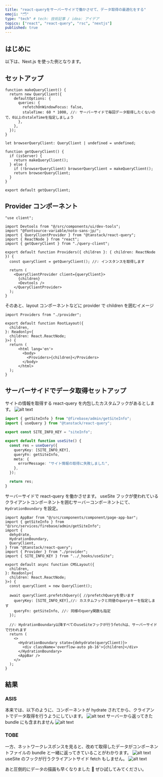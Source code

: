 ```yaml
---
title: "react-queryをサーバーサイドで働かさせて、データ取得の最適化をする"
emoji: "🗂"
type: "tech" # tech: 技術記事 / idea: アイデア
topics: ["react", "react-query", "rsc", "nextjs"]
published: true
---
```


## はじめに

以下は、Next.js を使った例となります。

## セットアップ

```ts: app/query-client.ts
function makeQueryClient() {
  return new QueryClient({
    defaultOptions: {
      queries: {
        refetchOnWindowFocus: false,
        staleTime: 60 * 1000, //💡 サーバーサイドで毎回データ取得したくないので、0以上のstaleTimeを指定しましょう
      },
    },
  });
}

let browserQueryClient: QueryClient | undefined = undefined;

function getQueryClient() {
  if (isServer) {
    return makeQueryClient();
  } else {
    if (!browserQueryClient) browserQueryClient = makeQueryClient();
    return browserQueryClient;
  }
}

export default getQueryClient;
```

## Provider コンポーネント

```ts:app/provider.tsx
"use client";

import Devtools from "@/src/components/ui/dev-tools";
import "@fontsource-variable/noto-sans-jp/";
import { QueryClientProvider } from "@tanstack/react-query";
import { ReactNode } from "react";
import { getQueryClient } from "./query-client";

export default function Providers({ children }: { children: ReactNode }) {
  const queryClient = getQueryClient(); //💡 インスタンスを取得します

  return (
    <QueryClientProvider client={queryClient}>
      {children}
      <Devtools />
    </QueryClientProvider>
  );
}

```

そのあと、layout コンポーネントなどに provider で children を囲むイメージ

```ts:app/layout.tsx
import Providers from "./provider";

export default function RootLayout({
  children,
}: Readonly<{
  children: React.ReactNode;
}>) {
  return (
      <html lang='en'>
        <body>
          <Providers>{children}</Providers>
        </body>
      </html>
  );
}
```

## サーバーサイドでデータ取得セットアップ

サイトの情報を取得する react-query を内包したカスタムフックがあるとします。
![alt text](/images/image.png)

```ts:app/_hooks/useSite.ts
import { getSiteInfo } from "@firebase/admin/getSiteInfo";
import { useQuery } from "@tanstack/react-query";

export const SITE_INFO_KEY = "siteInfo";

export default function useSite() {
  const res = useQuery({
    queryKey: [SITE_INFO_KEY],
    queryFn: getSiteInfo,
    meta: {
      errorMessage: "サイト情報の取得に失敗しました",
    },
  });

  return res;
}

```

サーバーサイドで react-query を働かさせます。
useSite フックが使われているクライアントコンポーネントを囲むサーバーコンポーネントにて、
`HydrationBoundary` を設定。

```ts: (cms)/layout.tsx
import AppBar from "@/src/components/component/page-app-bar";
import { getSiteInfo } from "@/src/services/firebase/admin/getSiteInfo";
import {
  dehydrate,
  HydrationBoundary,
  QueryClient,
} from "@tanstack/react-query";
import { Provider } from "./provider";
import { SITE_INFO_KEY } from "../_hooks/useSite";

export default async function CMSLayout({
  children,
}: Readonly<{
  children: React.ReactNode;
}>) {
  const queryClient = new QueryClient();

  await queryClient.prefetchQuery({ //prefetchQueryを使います
    queryKey: [SITE_INFO_KEY],//💡 カスタムフックと同値のqueryキーを指定します
    queryFn: getSiteInfo, //💡 同様のquery関数も指定
  });

  //💡 HydrationBoundary以降すべてのuseSiteフックが行うfetchは、サーバーサイドで行われます
  return (
    <>
      <HydrationBoundary state={dehydrate(queryClient)}>
        <div className='overflow-auto pb-16'>{children}</div>
      </HydrationBoundary>
      <AppBar />
    </>
  );
}

```

## 結果

### ASIS

本来では、以下のように、コンポーネントが hydrate されてから、クライアントでデータ取得を行うようにしています。
![alt text](/images/image5.png)
サーバーから返ってきた bundle にも含まれません
![alt text](/images/image-3.png)

### TOBE

一方、ネットワークレスポンスを見ると、改めて取得したデータがコンポーネントファイルの bundle と一緒に返ってきていることがわかります。
![alt text](/images/image-1.png)
useSite のフックが行うクライアントサイド fetch もしません。
![alt text](/images/image4.png)

あと圧倒的にデータの描画も早くなりました 👏
ぜひ試してみてください。
